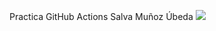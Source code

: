 Practica GitHub Actions
Salva Muñoz Úbeda
<img src='https://img.shields.io/badge/tested%20with-Cypress-04C38E.svg'/>